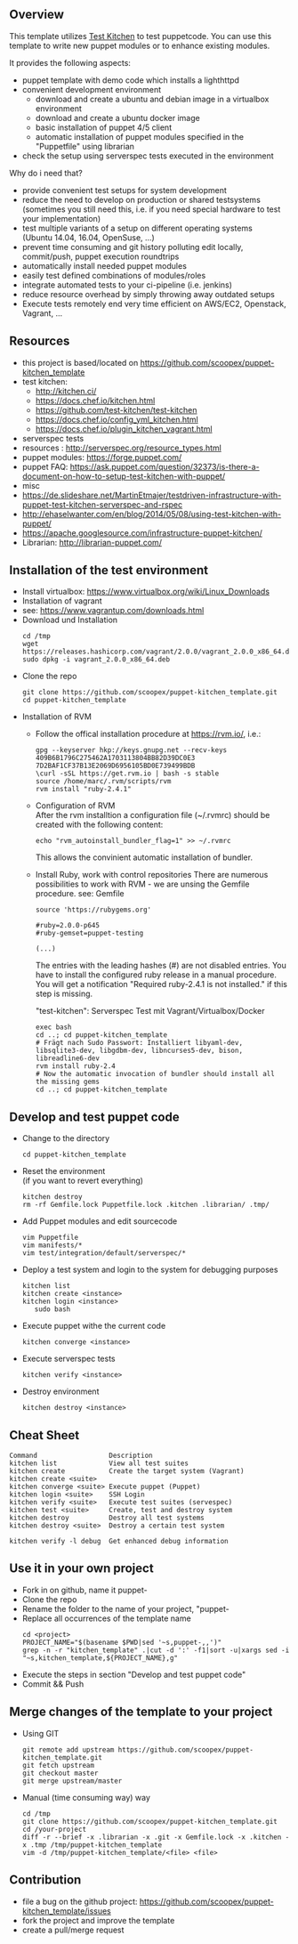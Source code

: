 Overview
--------

This template utilizes [Test Kitchen](http://kitchen.ci/) to test puppetcode.
You can use this template to write new puppet modules or to enhance existing modules.

It provides the following aspects:

  * puppet template with demo code which installs a lighthttpd
  * convenient development environment 
    * download and create a ubuntu and debian image in a virtualbox environment
    * download and create a ubuntu docker image 
    * basic installation of puppet 4/5 client
    * automatic installation of puppet modules specified in the "Puppetfile" using librarian
  * check the setup using serverspec tests executed in the environment

Why do i need that?

  * provide convenient test setups for system development
  * reduce the need to develop on production or shared testsystems<BR>
    (sometimes you still need this, i.e. if you need special hardware to test your implementation)
  * test multiple variants of a setup on different operating systems<BR>
    (Ubuntu 14.04, 16.04, OpenSuse, ...)
  * prevent time consuming and git history polluting edit locally, commit/push, puppet execution roundtrips
  * automatically install needed puppet modules
  * easily test defined combinations of modules/roles
  * integrate automated tests to your ci-pipeline (i.e. jenkins)
  * reduce resource overhead by simply throwing away outdated setups
  * Execute tests remotely end very time efficient on AWS/EC2, Openstack, Vagrant, ...

Resources
---------

 * this project is based/located on https://github.com/scoopex/puppet-kitchen_template
 * test kitchen: 
   * http://kitchen.ci/
   * https://docs.chef.io/kitchen.html
   * https://github.com/test-kitchen/test-kitchen
   * https://docs.chef.io/config_yml_kitchen.html
   * https://docs.chef.io/plugin_kitchen_vagrant.html
 * serverspec tests
  * resources : http://serverspec.org/resource_types.html
 * puppet modules: https://forge.puppet.com/
 * puppet FAQ: https://ask.puppet.com/question/32373/is-there-a-document-on-how-to-setup-test-kitchen-with-puppet/
 * misc
  * https://de.slideshare.net/MartinEtmajer/testdriven-infrastructure-with-puppet-test-kitchen-serverspec-and-rspec
  * http://ehaselwanter.com/en/blog/2014/05/08/using-test-kitchen-with-puppet/
  * https://apache.googlesource.com/infrastructure-puppet-kitchen/
 * Librarian: http://librarian-puppet.com/

Installation of the test environment
------------------------------------

  * Install virtualbox: https://www.virtualbox.org/wiki/Linux_Downloads
  * Installation of vagrant
   * see: https://www.vagrantup.com/downloads.html
   * Download und Installation
     ```
     cd /tmp
     wget https://releases.hashicorp.com/vagrant/2.0.0/vagrant_2.0.0_x86_64.deb
     sudo dpkg -i vagrant_2.0.0_x86_64.deb
     ```
  * Clone the repo
    ```
    git clone https://github.com/scoopex/puppet-kitchen_template.git
    cd puppet-kitchen_template
    ```
  * Installation of RVM
     * Follow the offical installation procedure at https://rvm.io/, i.e.:
       ```
       gpg --keyserver hkp://keys.gnupg.net --recv-keys 409B6B1796C275462A1703113804BB82D39DC0E3 7D2BAF1CF37B13E2069D6956105BD0E739499BDB
       \curl -sSL https://get.rvm.io | bash -s stable
       source /home/marc/.rvm/scripts/rvm
       rvm install "ruby-2.4.1"
       ```
     * Configuration of RVM<br>
       After the rvm installtion a configuration file (~/.rvmrc) should be created with the following content:
       ```
       echo "rvm_autoinstall_bundler_flag=1" >> ~/.rvmrc
       ```
       This allows the convinient automatic installation of bundler.

     * Install Ruby, work with control repositories
       There are numerous possibilities to work with RVM - we are unsing the Gemfile procedure.
       see: Gemfile
       ```
       source 'https://rubygems.org'

       #ruby=2.0.0-p645
       #ruby-gemset=puppet-testing

       (...)
       ```
       The entries with the leading hashes (#) are not disabled entries. You have to install the configured ruby release in a manual procedure.
       You will get a notification "Required ruby-2.4.1 is not installed." if this step is missing.

       "test-kitchen": Serverspec Test mit Vagrant/Virtualbox/Docker
       ```
       exec bash
       cd ..; cd puppet-kitchen_template
       # Frägt nach Sudo Passwort: Installiert libyaml-dev, libsqlite3-dev, libgdbm-dev, libncurses5-dev, bison, libreadline6-dev
       rvm install ruby-2.4
       # Now the automatic invocation of bundler should install all the missing gems
       cd ..; cd puppet-kitchen_template
       ```

Develop and test puppet code
-------------------------------

 * Change to the directory
   ```
   cd puppet-kitchen_template
   ```
 * Reset the environment<br>
   (if you want to revert everything)
   ```
   kitchen destroy
   rm -rf Gemfile.lock Puppetfile.lock .kitchen .librarian/ .tmp/
   ```
 * Add Puppet modules and edit sourcecode
   ```
   vim Puppetfile 
   vim manifests/* 
   vim test/integration/default/serverspec/*
   ```
 * Deploy a test system and login to the system for debugging purposes
   ```
   kitchen list
   kitchen create <instance>
   kitchen login <instance>
      sudo bash
   ```
 * Execute puppet withe the current code
   ```
   kitchen converge <instance>
   ```
 * Execute serverspec tests
   ```
   kitchen verify <instance>
   ```
 * Destroy environment
   ```
   kitchen destroy <instance>
   ```

Cheat Sheet
-----------

```
Command                  Description
kitchen list             View all test suites
kitchen create           Create the target system (Vagrant)
kitchen create <suite>
kitchen converge <suite> Execute puppet (Puppet)
kitchen login <suite>    SSH Login
kitchen verify <suite>   Execute test suites (servespec)
kitchen test <suite>     Create, test and destroy system
kitchen destroy          Destroy all test systems
kitchen destroy <suite>  Destroy a certain test system

kitchen verify -l debug  Get enhanced debug information
```

Use it in your own project
------------------------------------

 * Fork in on github, name it puppet-<projectname>
 * Clone the repo
 * Rename the folder to the name of your project, "puppet-<your-project-name>
 * Replace all occurrences of the template name
   ```
   cd <project>
   PROJECT_NAME="$(basename $PWD|sed '~s,puppet-,,')"
   grep -n -r "kitchen_template" .|cut -d ':' -f1|sort -u|xargs sed -i "~s,kitchen_template,${PROJECT_NAME},g"
   ```
 * Execute the steps in section "Develop and test puppet code"
 * Commit && Push

Merge changes of the template to your project
---------------------------------------------

 * Using GIT
   ```
   git remote add upstream https://github.com/scoopex/puppet-kitchen_template.git
   git fetch upstream
   git checkout master
   git merge upstream/master
   ```
 * Manual (time consuming way) way
   ```
   cd /tmp
   git clone https://github.com/scoopex/puppet-kitchen_template.git
   cd /your-project
   diff -r --brief -x .librarian -x .git -x Gemfile.lock -x .kitchen -x .tmp /tmp/puppet-kitchen_template
   vim -d /tmp/puppet-kitchen_template/<file> <file>
   ```

Contribution
------------

 * file a bug on the github project: https://github.com/scoopex/puppet-kitchen_template/issues
 * fork the project and improve the template
 * create a pull/merge request

